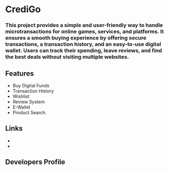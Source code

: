 # CrediGo

### This project provides a simple and user-friendly way to handle microtransactions for online games, services, and platforms. It ensures a smooth buying experience by offering secure transactions, a transaction history, and an easy-to-use digital wallet. Users can track their spending, leave reviews, and find the best deals without visiting multiple websites.

## Features

* Buy Digital Funds
* Transaction History
* Wishlist
* Review System
* E-Wallet
* Product Search

## Links
 
*
*

## Developers Profile
